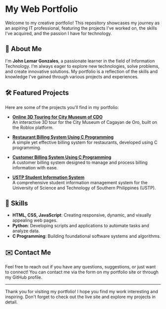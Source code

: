 # My Web Portfolio

Welcome to my creative portfolio! This repository showcases my journey as an aspiring IT professional, featuring the projects I've worked on, the skills I've acquired, and the passion I have for technology.

## 🌟 About Me

I'm **John Lemar Gonzales**, a passionate learner in the field of Information Technology. I'm always eager to explore new technologies, solve problems, and create innovative solutions. My portfolio is a reflection of the skills and knowledge I've gained through various projects and experiences.

## 🛠️ Featured Projects

Here are some of the projects you'll find in my portfolio:

- **[Online 3D Touring for City Museum of CDO](https://www.roblox.com/games/13258489628/Online-3D-Touring-for-City-Museum-of-CDO)**  
  An interactive 3D tour for the City Museum of Cagayan de Oro, built on the Roblox platform.

- **[Restaurant Billing System Using C Programming](https://www.roblox.com/games/13258489628/Online-3D-Touring-for-City-Museum-of-CDO)**  
  A simple yet effective billing system for restaurants, developed using C programming.

- **[Customer Billing System Using C Programming](https://github.com/CyberSphinxxx/CustomerBillingSytemInC)**  
  A customer billing system designed to manage and process billing information with ease.

- **[USTP Student Information System](https://github.com/CyberSphinxxx/Student-Information-Management)**  
  A comprehensive student information management system for the University of Science and Technology of Southern Philippines (USTP).

## 🧰 Skills

- **HTML, CSS, JavaScript**: Creating responsive, dynamic, and visually appealing web pages.
- **Python**: Developing scripts and applications to automate tasks and analyze data.
- **C Programming**: Building foundational software systems and algorithms.

## ✉️ Contact Me

Feel free to reach out if you have any questions, suggestions, or just want to connect! You can contact me via the form on my portfolio site or through my GitHub profile.

---

Thank you for visiting my portfolio! I hope you find my work interesting and inspiring. Don't forget to check out the live site and explore my projects in detail.
